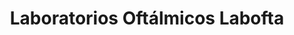 ---
title: "Laboratorios Oftálmicos Labofta"
url: /santa-cruz/laboratorios-oftalmicos-labofta/
shop: óptico
---
